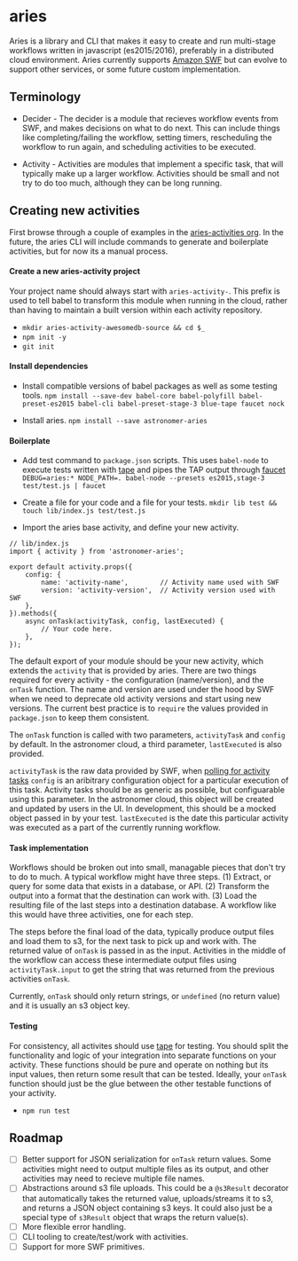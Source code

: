 # aries

Aries is a library and CLI that makes it easy to create and run multi-stage workflows written in javascript (es2015/2016), preferably in a distributed cloud environment.  Aries currently supports [Amazon SWF](https://aws.amazon.com/swf/details/) but can evolve to support other services, or some future custom implementation.

## Terminology
- Decider - The decider is a module that recieves workflow events from SWF, and makes decisions on what to do next.  This can include things like completing/failing the workflow, setting timers, rescheduling the workflow to run again, and scheduling activities to be executed.

- Activity - Activities are modules that implement a specific task, that will typically make up a larger workflow.  Activities should be small and not try to do too much, although they can be long running.

## Creating new activities
First browse through a couple of examples in the [aries-activities org](https://github.com/aries-activities).
In the future, the aries CLI will include commands to generate and boilerplate activities, but for now its a manual process.

#### Create a new aries-activity project
Your project name should always start with `aries-activity-`.  This prefix is used to tell babel to transform this module when running in the cloud, rather than having to maintain a built version within each activity repository.
- `mkdir aries-activity-awesomedb-source && cd $_`
- `npm init -y`
- `git init`

#### Install dependencies
- Install compatible versions of babel packages as well as some testing tools.
`npm install --save-dev babel-core babel-polyfill babel-preset-es2015 babel-cli babel-preset-stage-3 blue-tape faucet nock`

- Install aries.
`npm install --save astronomer-aries`

#### Boilerplate
- Add test command to `package.json` scripts.  This uses `babel-node` to execute tests written with [tape](https://github.com/substack/tape) and pipes the TAP output through [faucet](https://github.com/substack/faucet)
`DEBUG=aries:* NODE_PATH=. babel-node --presets es2015,stage-3 test/test.js | faucet`

- Create a file for your code and a file for your tests.
`mkdir lib test && touch lib/index.js test/test.js`

- Import the aries base activity, and define your new activity.
```
// lib/index.js
import { activity } from 'astronomer-aries';

export default activity.props({
    config: {
        name: 'activity-name',        // Activity name used with SWF
        version: 'activity-version',  // Activity version used with SWF
    },
}).methods({
    async onTask(activityTask, config, lastExecuted) {
        // Your code here.
    },
});
```
The default export of your module should be your new activity, which extends the `activity` that is provided by aries.  There are two things required for every activity - the configuration (name/version), and the `onTask` function.  The name and version are used under the hood by SWF when we need to deprecate old activity versions and start using new versions.  The current best practice is to `require` the values provided in `package.json` to keep them consistent.

The `onTask` function is called with two parameters, `activityTask` and `config` by default.  In the astronomer cloud, a third parameter, `lastExecuted` is also provided.

`activityTask` is the raw data provided by SWF, when [polling for activity tasks](http://docs.aws.amazon.com/AWSJavaScriptSDK/latest/AWS/SWF.html#pollForActivityTask-property)
`config` is an aribitrary configuration object for a particular execution of this task.  Activity tasks should be as generic as possible, but configuarable using this parameter.  In the astronomer cloud, this object will be created and updated by users in the UI.  In development, this should be a mocked object passed in by your test.
`lastExecuted` is the date this particular activity was executed as a part of the currently running workflow.

#### Task implementation
Workflows should be broken out into small, managable pieces that don't try to do to much.  A typical workflow might have three steps.  (1) Extract, or query for some data that exists in a database, or API.  (2) Transform the output into a format that the destination can work with.  (3) Load the resulting file of the last steps into a destination database.  A workflow like this would have three activities, one for each step.

The steps before the final load of the data, typically produce output files and load them to s3, for the next task to pick up and work with.  The returned value of `onTask` is passed in as the input.  Activities in the middle of the workflow can access these intermediate output files using `activityTask.input` to get the string that was returned from the previous activities `onTask`.

Currently, `onTask` should only return strings, or `undefined` (no return value) and it is usually an s3 object key.

#### Testing
For consistency, all activites should use [tape](https://github.com/substack/tape) for testing.  You should split the functionality and logic of your integration into separate functions on your activity.  These functions should be pure and operate on nothing but its input values, then return some result that can be tested.  Ideally, your `onTask` function should just be the glue between the other testable functions of your activity.
- `npm run test`

## Roadmap
- [ ] Better support for JSON serialization for `onTask` return values.  Some activities might need to output multiple files as its output, and other activities may need to recieve multiple file names.
- [ ] Abstractions around s3 file uploads.  This could be a `@s3Result` decorator that automatically takes the returned value, uploads/streams it to s3, and returns a JSON object containing s3 keys.  It could also just be a special type of `s3Result` object that wraps the return value(s).
- [ ] More flexible error handling.
- [ ] CLI tooling to create/test/work with activities.
- [ ] Support for more SWF primitives.
